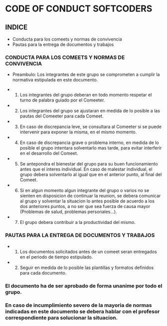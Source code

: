 # CODE OF CONDUCT SOFTCODERS

## INDICE
- Conducta para los comeets y normas de convivencia
- Pautas para la entrega de documentos y trabajos


### CONDUCTA PARA LOS COMEETS Y NORMAS DE CONVIVENCIA

- Preambulo: Los integrantes de este grupo se comprometen a cumplir la normativa estipulada en este documento.

- 1. Los integrantes del grupo deberan en todo momento respetar el turno de palabra guiado por el Comeeter.
- 2. Los integrantes del grupo se ajustaran en medida de lo posible a las pautas del Comeeter para cada Comeet.
- 3. En caso de discrepancia leve, se consultara al Comeeter si se puede intervenir para exponer la misma, en el mismo momento.
- 4. En caso de discrepancia grave o problema interno, en medida de lo posible el grupo intentara solventarlo mas tarde, para evitar interferir en el desarrollo del Comeet.
- 5. Se antepondra el bienestar del grupo para su buen funcionamiento antes que el interes individual. En caso de malestar individual, el grupo debera solventarlo al igual que en el anterior punto, al final del Comeet.
- 6. Si en algun momento algun integrante del grupo o varios no se sienten en disposicion de continuar la reunion, se debera comunicar al grupo y solventar la situacion lo antes posible de acuerdo a los dos anteriores puntos, a no ser que sea fuerza de causa mayor (Problemas de salud, problemas personales...).
- 7. El grupo debera contribuir a la productividad del mismo.

### PAUTAS PARA LA ENTREGA DE DOCUMENTOS Y TRABAJOS

- 1. Los documentos solicitados antes de un comeet seran entregados en el periodo de tiempo estipulado.
- 2. Seguir en medida de lo posible las plantillas y formatos definidos para cada documento.

### El documento ha de ser aprobado de forma unanime por todo el grupo.
### En caso de incumplimiento severo de la mayoria de normas indicadas en este documento se debera hablar con el profesor correspondiente para solucionar la situacion. 